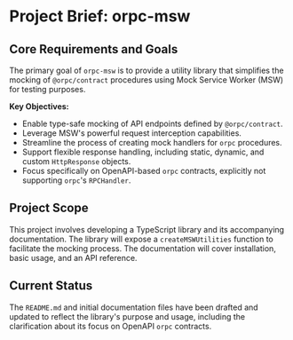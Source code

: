 # Project Brief: orpc-msw

## Core Requirements and Goals

The primary goal of `orpc-msw` is to provide a utility library that simplifies the mocking of `@orpc/contract` procedures using Mock Service Worker (MSW) for testing purposes.

**Key Objectives:**
*   Enable type-safe mocking of API endpoints defined by `@orpc/contract`.
*   Leverage MSW's powerful request interception capabilities.
*   Streamline the process of creating mock handlers for `orpc` procedures.
*   Support flexible response handling, including static, dynamic, and custom `HttpResponse` objects.
*   Focus specifically on OpenAPI-based `orpc` contracts, explicitly not supporting `orpc`'s `RPCHandler`.

## Project Scope

This project involves developing a TypeScript library and its accompanying documentation. The library will expose a `createMSWUtilities` function to facilitate the mocking process. The documentation will cover installation, basic usage, and an API reference.

## Current Status

The `README.md` and initial documentation files have been drafted and updated to reflect the library's purpose and usage, including the clarification about its focus on OpenAPI `orpc` contracts.
